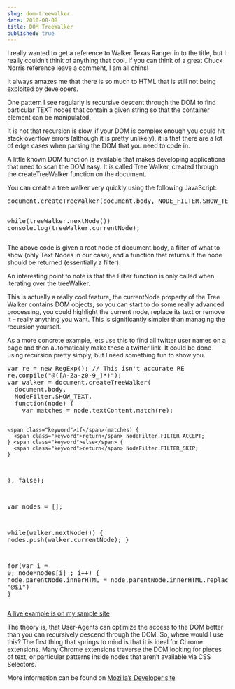 ```yaml
---
slug: dom-treewalker
date: 2010-08-08
title: DOM TreeWalker
published: true
---
```

<p>I really wanted to get a reference to Walker Texas Ranger in to the title, but I really couldn&rsquo;t think of anything that cool.  If you can think of a great Chuck Norris reference leave a comment, I am all chins!</p>

<p>It always amazes me that there is so much to HTML that is still not being exploited by developers.</p>

<p>One pattern I see regularly is recursive descent through the DOM to find particular TEXT nodes that contain a given string so that the container element can be manipulated.</p>

<p>It is not that recursion is slow, if your DOM is complex enough you could hit stack overflow errors (although it is pretty unlikely), it is that there are a lot of edge cases when parsing the DOM that you need to code in.</p>

<p>A little known DOM function is available that makes developing applications that need to scan the DOM easy.  It is called Tree Walker, created through the createTreeWalker function on the document.</p>

<p>You can create a tree walker very quickly using the following JavaScript:</p>

<div class="CodeRay">
  <div class="code"><pre>document.createTreeWalker(document.body, NODE_FILTER.SHOW_TEXT, <span class="keyword">function</span>(node) { <span class="keyword">return</span> NodeFilter.FILTER_ACCEPT; }, <span class="predefined-constant">false</span>);

<span class="keyword">while</span>(treeWalker.nextNode()) console.log(treeWalker.currentNode);</pre></div>
</div>


<p>The above code is given a root node of document.body, a filter of what to show (only Text Nodes in our case), and a function that returns if the node should be returned (essentially a filter).</p>

<p>An interesting point to note is that the Filter function is only called when iterating over the treeWalker.</p>

<p>This is actually a really cool feature, the currentNode property of the Tree Walker contains DOM objects, so you can start to do some really advanced processing, you could highlight the current node, replace its text or remove it &ndash; really anything you want.  This is significantly simpler than managing the recursion yourself.</p>

<p>As a more concrete example, lets use this to find all twitter user names on a page and then automatically make these a twitter link. It could be done using recursion pretty simply, but I need something fun to show you.</p>

<div class="CodeRay">
  <div class="code"><pre><span class="keyword">var</span> re = <span class="keyword">new</span> RegExp(); <span class="comment">// This isn't accurate RE</span>
re.compile(<span class="string"><span class="delimiter">&quot;</span><span class="content">@([A-Za-z0-9_]*)</span><span class="delimiter">&quot;</span></span>);
<span class="keyword">var</span> walker = document.createTreeWalker(
  document.body,
  NodeFilter.SHOW_TEXT,
  <span class="keyword">function</span>(node) {
    <span class="keyword">var</span> matches = node.textContent.match(re);

    <span class="keyword">if</span>(matches) { 
      <span class="keyword">return</span> NodeFilter.FILTER_ACCEPT;
    } <span class="keyword">else</span> {
      <span class="keyword">return</span> NodeFilter.FILTER_SKIP;
    }
  },
  <span class="predefined-constant">false</span>);

<span class="keyword">var</span> nodes = [];

<span class="keyword">while</span>(walker.nextNode()) {
  nodes.push(walker.currentNode);
}

<span class="keyword">for</span>(<span class="keyword">var</span> i = <span class="integer">0</span>; node=nodes[i] ; i++) {
  node.parentNode.innerHTML = node.parentNode.innerHTML.replace(re, <span class="string"><span class="delimiter">&quot;</span><span class="content">@<a href="http://twitter.com/$1">$1</a></span><span class="delimiter">&quot;</span></span>) }</pre></div>
</div>


<p><a href="http://html5samples.appspot.com/treewalker.html">A live example is on my sample site</a></p>

<p>The theory is, that User-Agents can optimize the access to the DOM better than you can recursively descend through the DOM.  So, where would I use this?  The first thing that springs to mind is that it is ideal for Chrome extensions.  Many Chrome extensions traverse the DOM looking for pieces of text, or particular patterns inside nodes that aren&rsquo;t available via CSS Selectors.</p>

<p>More information can be found on <a href="https://developer.mozilla.org/en/DOM/document.createTreeWalker">Mozilla&rsquo;s Developer site</a></p>

